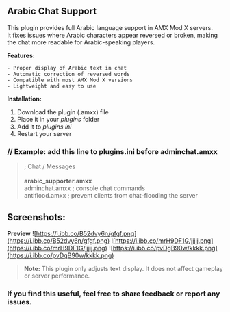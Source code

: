 ## **Arabic Chat Support**

This plugin provides full Arabic language support in AMX Mod X servers.  
It fixes issues where Arabic characters appear reversed or broken, making the chat more readable for Arabic-speaking players.


**Features:**
```
- Proper display of Arabic text in chat  
- Automatic correction of reversed words  
- Compatible with most AMX Mod X versions  
- Lightweight and easy to use
```

**Installation:**
1. Download the plugin (.amxx) file  
2. Place it in your *plugins* folder  
3. Add it to *plugins.ini*  
4. Restart your server  


### // Example: add this line to **plugins.ini** before **adminchat.amxx** 

>    ; Chat / Messages \
> \
>    **arabic_supporter.amxx** \
>    adminchat.amxx		; console chat commands \
>    antiflood.amxx		; prevent clients from chat-flooding the server 


## Screenshots:
**Preview**
![https://i.ibb.co/B52dvy6n/gfgf.png](https://i.ibb.co/B52dvy6n/gfgf.png)
![https://i.ibb.co/mrH9DF1G/jjjjj.png](https://i.ibb.co/mrH9DF1G/jjjjj.png)
![https://i.ibb.co/pvDgB90w/kkkk.png](https://i.ibb.co/pvDgB90w/kkkk.png)

> **Note:** This plugin only adjusts text display. It does not affect gameplay or server performance.

### If you find this useful, feel free to share feedback or report any issues.
